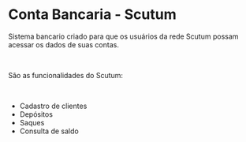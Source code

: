 <h1> Conta Bancaria  - Scutum</h1>
<p> Sistema bancario criado para que os usuários da rede Scutum possam acessar os dados de suas contas.</p> </br>
<p> São as funcionalidades do Scutum: </p> </br>
<ul>
    <li>Cadastro de clientes</li>
    <li>Depósitos</li>
    <li>Saques</li>
    <li>Consulta de saldo</li>
</ul>